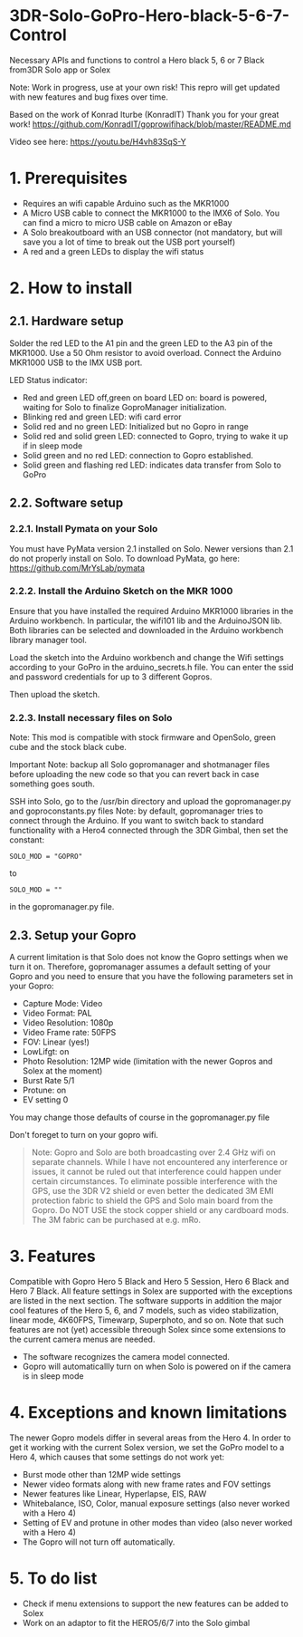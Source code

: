 # 3DR-Solo-GoPro-Hero-black-5-6-7-Control
Necessary APIs and functions to control a Hero black 5, 6 or 7 Black from3DR Solo app or Solex

Note: Work in progress, use at your own risk!
This repro will get updated with new features and bug fixes over time.

Based on the work of Konrad Iturbe (KonradIT) Thank you for your great work!
https://github.com/KonradIT/goprowifihack/blob/master/README.md

Video see here: https://youtu.be/H4vh83SqS-Y

# 1. Prerequisites
- Requires an wifi capable Arduino such as the MKR1000
- A Micro USB cable to connect the MKR1000 to the IMX6 of Solo. You can find a micro to micro USB cable on Amazon or eBay  
- A Solo breakoutboard with an USB connector (not mandatory, but will save you a lot of time to break out the USB port yourself)
- A red and a green LEDs to display the wifi status

# 2. How to install

## 2.1. Hardware setup

Solder the red LED to the A1 pin and the green LED to the A3 pin of the MKR1000. Use a 50 Ohm resistor to avoid overload.
Connect the Arduino MKR1000 USB to the IMX USB port.

LED Status indicator:
- Red and green LED off,green on board LED on: board is powered, waiting for Solo to finalize GoproManager initialization.
- Blinking red and green LED: wifi card error
- Solid red and no green LED: Initialized but no Gopro in range
- Solid red and solid green LED: connected to Gopro, trying to wake it up if in sleep mode
- Solid green and no red LED: connection to Gopro established.
- Solid green and flashing red LED: indicates data transfer from Solo to GoPro

## 2.2. Software setup
   
### 2.2.1. Install Pymata on your Solo

You must have PyMata version 2.1 installed on Solo. Newer versions than 2.1 do not properly install on Solo. To download PyMata, go here: https://github.com/MrYsLab/pymata

### 2.2.2. Install the Arduino Sketch on the MKR 1000
Ensure that you have installed the required Arduino MKR1000 libraries in the Arduino workbench. In particular, the wifi101 lib and the ArduinoJSON lib. Both libraries can be selected and downloaded in the Arduino workbench library manager tool.

Load the sketch into the Arduino workbench and change the Wifi settings according to your GoPro in the arduino_secrets.h file. You can enter the ssid and password credentials for up to 3 different Gopros.

Then upload the sketch.

### 2.2.3. Install necessary files on Solo

Note: This mod is compatible with stock firmware and OpenSolo, green cube and the stock black cube.

Important Note: backup all Solo gopromanager and shotmanager files before uploading the new code so that you can revert back in case something goes south.

SSH into Solo, go to the /usr/bin directory and upload the gopromanager.py and goproconstants.py files
Note: by default, gopromanager tries to connect through the Arduino.
If you want to switch back to standard functionality with a Hero4 connected through the 3DR Gimbal, then set the constant:

    SOLO_MOD = "GOPRO"
to

    SOLO_MOD = ""

in the gopromanager.py file.

## 2.3. Setup your Gopro
 
A current limitation is that Solo does not know the Gopro settings when we turn it on. Therefore, gopromanager assumes a default setting of your Gopro and you need to ensure that you have the following parameters set in your Gopro:

- Capture Mode: Video
- Video Format: PAL
- Video Resolution: 1080p
- Video Frame rate: 50FPS
- FOV: Linear (yes!)
- LowLifgt: on
- Photo Resolution: 12MP wide (limitation with the newer Gopros and Solex at the moment)
- Burst Rate 5/1
- Protune: on
- EV setting 0

You may change those defaults of course in the gopromanager.py file

Don't foreget to turn on your gopro wifi.

> Note: Gopro and Solo are both broadcasting over 2.4 GHz wifi on separate channels. While I have not encountered any interference or issues, it cannot be ruled out that interference could happen under certain circumstances.
To eliminate possible interference with the GPS, use the 3DR V2 shield or even better the dedicated 3M EMI protection fabric to shield the GPS and Solo main board from the Gopro. Do NOT USE the stock copper shield or any cardboard mods. The 3M fabric can be purchased at e.g. mRo. 

# 3. Features

Compatible with Gopro Hero 5 Black and Hero 5 Session, Hero 6 Black and Hero 7 Black.
All feature settings in Solex are supported with the exceptions are listed in the next section.
The software supports in addition the major cool features of the Hero 5, 6, and 7 models, such as video stabilization, linear mode, 4K60FPS, Timewarp, Superphoto, and so on. Note that such features are not (yet) accessible threough Solex since some extensions to the current camera menus are needed.

- The software  recognizes the camera model connected. 
- Gopro will automaticallly turn on when Solo is powered on if the camera is in sleep mode

# 4. Exceptions and known limitations

The newer Gopro models differ in several areas from the Hero 4. In order to get it working with the current Solex version, we set the GoPro model to a Hero 4, which causes that some settings do not work yet:

- Burst mode other than 12MP wide settings
- Newer video formats along with new frame rates and FOV settings
- Newer features like Linear, Hyperlapse, EIS, RAW
- Whitebalance, ISO, Color, manual exposure settings (also never worked with a Hero 4)
- Setting of EV and protune in other modes than video (also never worked with a Hero 4)
- The Gopro will not turn off automatically.

# 5. To do list
- Check if menu extensions to support the new features can be added to Solex
- Work on an adaptor to fit the HERO5/6/7 into the Solo gimbal

